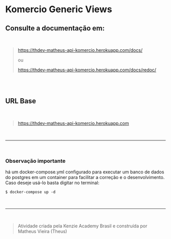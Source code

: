 # Komercio Generic Views

## Consulte a documentação em:

<br/>

> https://thdev-matheus-api-komercio.herokuapp.com/docs/
> 
> ou
> 
> https://thdev-matheus-api-komercio.herokuapp.com/docs/redoc/


<br/>
<br/>

## URL Base

<br/>

> https://thdev-matheus-api-komercio.herokuapp.com


<br/>

---

<br/>

### Observação importante

há um docker-compose.yml configurado para executar um banco de dados do postgres em um container para facilitar a correção e o desenvolvimento. Caso deseje usá-lo basta digitar no terminal:

```shell
$ docker-compose up -d
```

<br/>

---

<br/>

> Atividade criada pela Kenzie Academy Brasil e construída por Matheus Vieira (Theus)